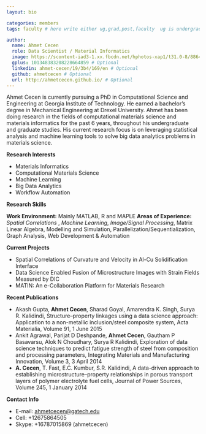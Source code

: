 ```yaml
---
layout: bio

categories: members
tags: faculty # here write either ug,grad,post,faculty  ug is undergraduate, grad self explanatory, post is for post docs and visiting professors

author:
  name: Ahmet Cecen
  role: Data Scientist / Material Informatics 
  image: https://scontent-iad3-1.xx.fbcdn.net/hphotos-xap1/t31.0-8/886467_753250041368878_570360637_o.jpg
  gplus: 101348383208228664859 # Optional
  linkedin: ahmet-cecen/19/3b4/169/en # Optional
  github: ahmetcecen # Optional
  url: http://ahmetcecen.github.io/ # Optional
---
```


Ahmet Cecen is currently pursuing a PhD in Computational Science and Engineering at Georgia Institute of Technology.  He earned a bachelor’s degree in Mechanical Engineering at Drexel University. Ahmet has been doing research in the fields of computational materials science and materials informatics for the past 6 years, throughout his undergraduate and graduate studies. His current research focus is on leveraging statistical analysis and machine learning tools to solve big data analytics problems in materials science.

**Research Interests**

* Materials Informatics
* Computational Materials Science
* Machine Learning
* Big Data Analytics
* Workflow Automation

**Research Skills**

**Work Environment:** Mainly MATLAB, R and MAPLE
**Areas of Experience:** *Spatial Correlations* , *Machine Learning*, *Image/Signal Processing*, Matrix Linear Algebra, Modelling and Simulation, Parallelization/Sequentialization, Graph Analysis, Web Development & Automation

**Current Projects**

* Spatial Correlations of Curvature and Velocity in Al-Cu Solidification Interface
* Data Science Enabled Fusion of Microstructure Images with Strain Fields Measured by DIC
* MATIN: An e-Collaboration Platform for Materials Research

**Recent Publications**

* Akash Gupta, **Ahmet Cecen**, Sharad Goyal, Amarendra K. Singh, Surya R. Kalidindi, Structure–property linkages using a data science approach: Application to a non-metallic inclusion/steel composite system, Acta Materialia, Volume 91, 1 June 2015
* Ankit Agrawal, Parijat D Deshpande, **Ahmet Cecen**, Gautham P Basavarsu, Alok N Choudhary, Surya R Kalidindi, Exploration of data science techniques to predict fatigue strength of steel from composition and processing parameters, Integrating Materials and Manufacturing Innovation, Volume 3, 3 April 2014
* **A. Cecen**, T. Fast, E.C. Kumbur, S.R. Kalidindi, A data-driven approach to establishing microstructure–property relationships in porous transport layers of polymer electrolyte fuel cells, Journal of Power Sources, Volume 245, 1 January 2014

**Contact Info**

* E-mail: ahmetcecen@gatech.edu
* Cell: +12675864505
* Skype: +16787015869 (ahmetcecen)
